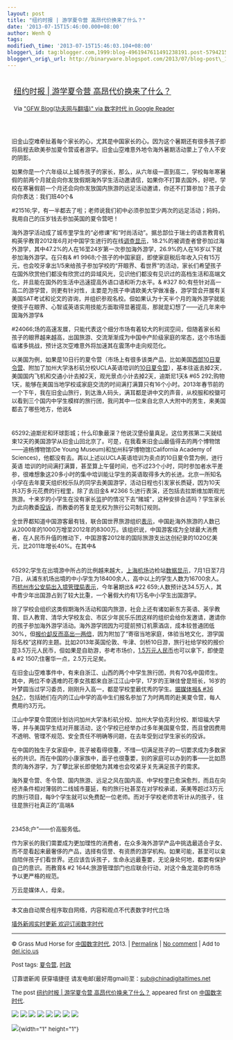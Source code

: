 ```yaml
--- 
layout: post 
title: "纽约时报 | 游学夏令营 高昂代价换来了什么？"
date: '2013-07-15T15:46:00.000+08:00' 
author: Wenh Q
tags:
modified\_time: '2013-07-15T15:46:03.104+08:00' 
blogger\_id: tag:blogger.com,1999:blog-4961947611491238191.post-5794215828940873233
blogger\_orig\_url: http://binaryware.blogspot.com/2013/07/blog-post\_15.html
---
```


<div style="margin: 10px; padding: 5px;">

<div style="font-size: 18px;">

[纽约时报 | 游学夏令营
高昂代价换来了什么？](http://feedproxy.google.com/~r/chinagfwblog/~3/JjrxyPv_VkI/)

</div>

<div style="font-size: 13px;">

Via ["GFW Blog(功夫网与翻墙)" via 数字时代 in Google
Reader](https://www.blogger.com/blogger.g?blogID=4961947611491238191)

</div>

</div>

<div style="font-size: 13px; padding: 15px 0 10px 10px;">

旧金山空难牵扯着每个家长的心，尤其是中国家长的心。因为这个暑期还有很多孩子即将启程去欧美参加夏令营或者游学。旧金山空难意外地令海外暑期活动蒙上了令人不安的阴影。

如果你是一个六年级以上城市孩子的家长，那么，从六年级一直到高二，学校每年寒暑假的前两个月就会向你发放假期海外学生活动邀请信，如果你不打算去国外，好吧，学校在寒暑假前一个月还会向你发放国内旅游的远足活动邀请，你还不打算参加？孩子会向你表达：我们班40个&

#21516;学，有一半都去了啦；老师说我们初中必须参加至少两次的远足活动；妈妈，我用自己的压岁钱去参加英国的夏令营吧！

海外游学活动成了城市里学生的“必修课”和“时尚活动”。据总部位于瑞士的语言教育机构英孚教育2012年6月对中国学生进行的在线[调查显示](http://www.jfdaily.com/a/6480589.htm)，18.2%的被调查者曾参加过海外游学，其中47.2%的人在16至24岁第一次参加海外游学，26.9%的人在16岁以下就参加海外游学。在只有&
#1
9968;个孩子的中国家庭，即使家庭税后年收入只有15万元，也会咬牙拿出1/5来给孩子参加学校的“开眼界、看世界”的活动，家长们希望孩子在国外欣赏他们都没有欣赏过的异域风光，见识他们都没有见识过的高档生活和高端文化，并且能在国外的生活中迅速提高外语口语和听力水平。&
#327
80;有些针对高一高二的游学营，则更有针对性，主要是为孩子申请欧美大学做准备，游学营会开展有关美国SAT考试和论文的咨询，并组织参观名校。但如果认为十天半个月的海外游学就能使孩子在眼界、心智或英语实用技能方面取得显著提高，那就是幻想了——近几年来中国海外游学&

#24066;场的高速发展，只能代表这个细分市场有着较大的利润空间，但随着家长和孩子的眼界越来越高，出国旅游、交流渐渐成为中国中产阶级家庭的常态，这个市场面临诸多挑战，预计这次空难意外将加速其在震荡中走向规范化。

以美国为例，如果是10日行的夏令营（市场上有很多该类产品，比如美国[西部10日夏令营](http://www.huantongusa.com/camp/14.html)、附加了加州大学洛杉矶分校UCLA英语培训的[10日夏令营](http://vacations.ctrip.com/grouptravel/p1630097s1.html)），基本往返去掉2天，美国国内飞机和交通小计去掉2天，观光景点小计去掉2天，迪斯尼1天&
#65
292;购物1天，能够在美国当地学校或家庭交流的时间满打满算只有16个小时。2013年春节前的一个下午，我在旧金山旅行，到达渔人码头，满耳都是讲中文的声音，从校服和校徽可以看到三个国内中学生模样的旅行团，我问其中一位来自北京人大附中的男生，来美国都去了哪些地方，他说&
#
65292;迪斯尼和环球影城；什么印象最深？他说汉堡份量真足。这位男孩第二天就结束12天的美国游学从旧金山回北京了。可是，在我看来旧金山最值得去的两个博物馆——迪杨博物馆(De
Young Museum)和加州科学博物馆(California Academy of
Sciences)，他都没有去。再以上述以UCLA英语培训为卖点的10日夏令营为例，进行英语
培训的时间满打满算，甚至算上午餐时间，也不过23个小时，同时参加者水平差参，很难想象这20多小时的集中培训能让学生的英语取得多大的长进。北京一所知名小学在去年夏天组织校乐队的同学去美国游学，活动日程也引发家长质疑，因为10天共3万多元花费的行程里，除了去旧金&
#2366
5;进行表演，还包括去拉斯维加斯观光旅游。十来岁的小学生在没有家长监护的情况下去“赌城”，这种安排合适吗？学生家长为此向教委[投诉](http://edu.sina.com.cn/zxx/2012-07-20/1045349540.shtml)，而教委的答复是无权为旅行公司制订规则。

全世界都知道中国游客最有钱，联合国世界旅游组织[表示](http://news.xinhuanet.com/fortune/2013-04/07/c_124546652.htm)，中国赴海外旅游的人数已从2000年的1000万增至2012年的8300万。该组织说，中国游客成为全球最大消费者，在人民币升值的推动下，中国游客2012年的国际旅游支出达创纪录的1020亿美元，比2011年增长40%。在其中&
#
65292;学生在出境游中所占的比例越来越大，[上海机场](http://quotes.money.163.com/0600009.html)边检站[数据显示](http://news.hexun.com/2013-07-09/155942279.html)，7月1日至7月7日，从浦东机场出境的中小学生为18400余人，高中以上的学生人数为16700余人。而[杭州市公安局出入境管理局表示](http://edu.iqilu.com/zxx/xiaoxue/xxyw/20130708/1589479.shtml)，今年暑期出&
#22
659;人数预计达34.5万人，其中青少年出国游占到了较大比重，一个暑假大约有1万名中小学生出国游学。

除了学校会组织这类假期海外活动和国内旅游，社会上还有诸如新东方英语、英孚教育、巨人教育、清华大学校友会、市区少年民乐乐团这样的组织会给你发邀请，邀请你的孩子参加海外游学活动。海外游学团因为可提前预订机票酒店，成本较普通团低30%，但[报价却反而高出一两倍](http://finance.people.com.cn/money/n/201%20%20%202/0731/c42877-18636141.html)，因为附加了“寄宿当地家庭，体验当地文化，游学国际名校”这样的主题。比如2013年英国伦敦、牛津、剑桥10日游，旅行社给学校的报价是3.5万元人民币，但如果是自助游，参考市场价，[1.5万元人民币](http://beijing.lotour.com/lvxingshe/01062435/product-759312.shtml)也可以拿下，即使是&
#2
1507;住奢华一点，2.5万元足矣。

在旧金山空难事件中，有来自浙江、山西的两个中学生旅行团，共有70名中国师生。其中，两位不幸遇难的花季女孩都来自浙江江山中学，17岁的王琳佳曾是班长，16岁的叶梦圆当过学习委员，刚刚升入高一，都是学校里最优秀的学生。[据媒体报&
#36
947;](http://news.ifeng.com/world/special/777kejizhuihui/content-3/detail_2013_07/08/27237312_0.shtml)，包括她们在内的江山中学的高中生们报名参加了为时两周的赴美夏令营，每人费用约3万元。

江山中学夏令营团计划访问加州大学洛杉矶分校、加州大学伯克利分校、斯坦福大学等，并与美国学生结对开展活动，这个学校已经举办过多年美国夏令营，而且曾因费用不透明、管理不规范、安全责任不明确等问题，在去年受到过学生家长的投诉。

在中国的独生子女家庭中，孩子被看得很重，不惜一切满足孩子的一切要求成为多数家长的共识。而在中国的小康家族中，面子也很重要，别的家庭可以办到的事——比如昂贵的海外游学，为了攀比家长即使勉为其难也会咬紧牙关先满足孩子的需求。

海外夏令营、冬令营、国内旅游、远足之风在国内高、中学校里已愈演愈烈，而且在向经济条件相对薄弱的二线城市蔓延，有的旅行社甚至在对学校承诺，英美等超过3万元的旅行项目，每9个学生就可以免费配一位老师。而对于学校老师言听计从的孩子，往往是旅行社真正的“高端&
#
23458;户”——价高服务低。

作为家长的我们需要成为更加理性的消费者，在众多海外游学产品中挑选最适合子女、而不是看起来最奢侈的产品，选择有信誉、有资质的游学机构。如果可能，甚至可以亲自陪伴孩子们看世界。还应该告诉孩子，生命永远最重要，无论身处何地，都要有保护自己的意识。而教育&
#2
1644;旅游管理部门也应联合行动，对这个鱼龙混杂的市场予以更严格的规范。

万云是媒体人，母亲。

****

本文由自动聚合程序取自网络，内容和观点不代表数字时代立场

[墙外新闻实时更新 欢迎订阅数字时代](http://eepurl.com/msuvD)


------------------------------------------------------------------------

© Grass Mud Horse for
[中国数字时代](http://chinadigitaltimes.net/chinese), 2013. |
[Permalink](http://chinadigitaltimes.net/chinese/2013/07/%E7%BA%BD%E7%BA%A6%E6%97%B6%E6%8A%A5-%E6%B8%B8%E5%AD%A6%E5%A4%8F%E4%BB%A4%E8%90%A5-%E9%AB%98%E6%98%82%E4%BB%A3%E4%BB%B7%E6%8D%A2%E6%9D%A5%E4%BA%86%E4%BB%80%E4%B9%88%EF%BC%9F/)
| [No
comment](http://chinadigitaltimes.net/chinese/2013/07/%E7%BA%BD%E7%BA%A6%E6%97%B6%E6%8A%A5-%E6%B8%B8%E5%AD%A6%E5%A4%8F%E4%BB%A4%E8%90%A5-%E9%AB%98%E6%98%82%E4%BB%A3%E4%BB%B7%E6%8D%A2%E6%9D%A5%E4%BA%86%E4%BB%80%E4%B9%88%EF%BC%9F/#comments)
| Add to
[del.icio.us](http://del.icio.us/post?url=http://chinadigitaltimes.net/chinese/2013/07/%E7%BA%BD%E7%BA%A6%E6%97%B6%E6%8A%A5-%E6%B8%B8%E5%AD%A6%E5%A4%8F%E4%BB%A4%E8%90%A5-%E9%AB%98%E6%98%82%E4%BB%A3%E4%BB%B7%E6%8D%A2%E6%9D%A5%E4%BA%86%E4%BB%80%E4%B9%88%EF%BC%9F/&title=%E7%BA%BD%E7%BA%A6%E6%97%B6%E6%8A%A5%20%7C%20%E6%B8%B8%E5%AD%A6%E5%A4%8F%E4%BB%A4%E8%90%A5%20%E9%AB%98%E6%98%82%E4%BB%A3%E4%BB%B7%E6%8D%A2%E6%9D%A5%E4%BA%86%E4%BB%80%E4%B9%88%EF%BC%9F)

Post tags:
[夏令营](http://chinadigitaltimes.net/chinese/tag/%E5%A4%8F%E4%BB%A4%E8%90%A5/?category=10466),
[时政](http://chinadigitaltimes.net/chinese/tag/%E6%97%B6%E6%94%BF/?category=10466)

订靠谱新闻 获穿墙捷径
请发电邮(最好用gmail)至：sub@chinadigitaltimes.net

The post [纽约时报 | 游学夏令营
高昂代价换来了什么？](http://chinadigitaltimes.net/chinese/2013/07/%E7%BA%BD%E7%BA%A6%E6%97%B6%E6%8A%A5-%E6%B8%B8%E5%AD%A6%E5%A4%8F%E4%BB%A4%E8%90%A5-%E9%AB%98%E6%98%82%E4%BB%A3%E4%BB%B7%E6%8D%A2%E6%9D%A5%E4%BA%86%E4%BB%80%E4%B9%88%EF%BC%9F/)
appeared first on [中国数字时代](http://chinadigitaltimes.net/chinese).

<div>

[![](http://feeds.feedburner.com/~ff/chinagfwblog?d=yIl2AUoC8zA)](http://feeds.feedburner.com/~ff/chinagfwblog?a=JjrxyPv_VkI:bjbLHtZ538c:yIl2AUoC8zA)
[![](http://feeds.feedburner.com/~ff/chinagfwblog?i=JjrxyPv_VkI:bjbLHtZ538c:-BTjWOF_DHI)](http://feeds.feedburner.com/~ff/chinagfwblog?a=JjrxyPv_VkI:bjbLHtZ538c:-BTjWOF_DHI)
[![](http://feeds.feedburner.com/~ff/chinagfwblog?i=JjrxyPv_VkI:bjbLHtZ538c:F7zBnMyn0Lo)](http://feeds.feedburner.com/~ff/chinagfwblog?a=JjrxyPv_VkI:bjbLHtZ538c:F7zBnMyn0Lo)
[![](http://feeds.feedburner.com/~ff/chinagfwblog?i=JjrxyPv_VkI:bjbLHtZ538c:V_sGLiPBpWU)](http://feeds.feedburner.com/~ff/chinagfwblog?a=JjrxyPv_VkI:bjbLHtZ538c:V_sGLiPBpWU)
[![](http://feeds.feedburner.com/~ff/chinagfwblog?d=qj6IDK7rITs)](http://feeds.feedburner.com/~ff/chinagfwblog?a=JjrxyPv_VkI:bjbLHtZ538c:qj6IDK7rITs)
[![](http://feeds.feedburner.com/~ff/chinagfwblog?d=l6gmwiTKsz0)](http://feeds.f%20%20%20eedburner.com/~ff/chinagfwblog?a=JjrxyPv_VkI:bjbLHtZ538c:l6gmwiTKsz0)
[![](http://feeds.feedburner.com/~ff/chinagfwblog?i=JjrxyPv_VkI:bjbLHtZ538c:gIN9vFwOqvQ)](http://feeds.feedburner.com/~ff/chinagfwblog?a=JjrxyPv_VkI:bjbLHtZ538c:gIN9vFwOqvQ)
[![](http://feeds.feedburner.com/~ff/chinagfwblog?d=TzevzKxY174)](http://feeds.feedburner.com/~ff/chinagfwblog?a=JjrxyPv_VkI:bjbLHtZ538c:TzevzKxY174)

</div>

![](http://feeds.feedburner.com/~r/chinagfwblog/~4/JjrxyPv_VkI){width="1"
height="1"}

</div>
